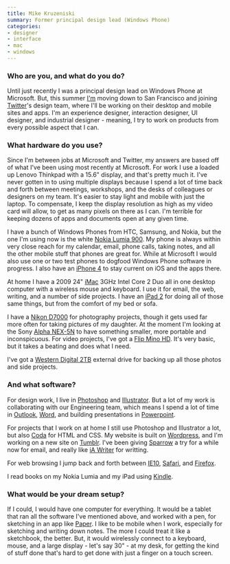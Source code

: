 ```yaml
---
title: Mike Kruzeniski
summary: Former principal design lead (Windows Phone)
categories:
- designer
- interface
- mac
- windows
---
```


### Who are you, and what do you do?

Until just recently I was a principal design lead on Windows Phone at Microsoft. But, this summer [I'm](http://kruzeniski.com/ "Mike's website.") moving down to San Francisco and joining [Twitter][]'s design team, where I'll be working on their desktop and mobile sites and apps. I'm an experience designer, interaction designer, UI designer, and industrial designer - meaning, I try to work on products from every possible aspect that I can.

### What hardware do you use?

Since I'm between jobs at Microsoft and Twitter, my answers are based off of what I've been using most recently at Microsoft. For work I use a loaded up Lenovo Thinkpad with a 15.6" display, and that's pretty much it. I've never gotten in to using multiple displays because I spend a lot of time back and forth between meetings, workshops, and the desks of colleagues or designers on my team. It's easier to stay light and mobile with just the laptop. To compensate, I keep the display resolution as high as my video card will allow, to get as many pixels on there as I can. I'm terrible for keeping dozens of apps and documents open at any given time. 

I have a bunch of Windows Phones from HTC, Samsung, and Nokia, but the one I'm using now is the white [Nokia Lumia 900][lumia-900]. My phone is always within very close reach for my calendar, email, phone calls, taking notes, and all the other mobile stuff that phones are great for. While at Microsoft I would also use one or two test phones to dogfood Windows Phone software in progress. I also have an [iPhone 4][iphone-4] to stay current on iOS and the apps there.  

At home I have a 2009 24" [iMac][] 3GHz Intel Core 2 Duo all in one desktop computer with a wireless mouse and keyboard. I use it for email, the web, writing, and a number of side projects. I have an [iPad 2][ipad-2] for doing all of those same things, but from the comfort of my bed or sofa. 

I have a [Nikon D7000][d7000] for photography projects, though it gets used far more often for taking pictures of my daughter. At the moment I'm looking at the Sony [Alpha NEX-5N][nex-5n] to have something smaller, more portable and inconspicuous. For video projects, I've got a [Flip Mino HD][minohd]. It's very basic, but it takes a beating and does what I need. 

I've got a [Western Digital 2TB][elements-desktop] external drive for backing up all those photos and side projects.

### And what software?

For design work, I live in [Photoshop][] and [Illustrator][]. But a lot of my work is collaborating with our Engineering team, which means I spend a lot of time in [Outlook][], [Word][], and building presentations in [Powerpoint][]. 

For projects that I work on at home I still use Photoshop and Illustrator a lot, but also [Coda][] for HTML and CSS. My website is built on [Wordpress][], and I'm working on a new site on [Tumblr][]. I've been giving [Sparrow][] a try for a while now for email, and really like [iA Writer][ia-writer] for writting.

For web browsing I jump back and forth between [IE10][internet-explorer], [Safari][], and [Firefox][].

I read books on my Nokia Lumia and my iPad using [Kindle][kindle-ios].

### What would be your dream setup?

If I could, I would have one computer for everything. It would be a tablet that ran all the software I've mentioned above, and worked with a pen, for sketching in an app like [Paper][paper-ios]. I like to be mobile when I work, especially for sketching and writing down notes. The more I could treat it like a sketchbook, the better. But, it would wirelessly connect to a keyboard, mouse, and a large display - let's say 30" - at my desk, for getting the kind of stuff done that's hard to get done with just a finger on a touch screen.

[d7000]: https://www.nikonusa.com/en/Nikon-Products/Product/dslr-cameras/25468/D7000.html "A 16.2 megapixel DSLR."
[elements-desktop]: https://www.wdc.com/en/products/products.aspx?id=260 "An external hard drive."
[imac]: https://www.apple.com/imac/ "An all-in-one computer."
[ipad-2]: https://www.apple.com/ipad/ "A tablet device."
[iphone-4]: https://en.wikipedia.org/wiki/IPhone_4 "A smartphone."
[lumia-900]: https://www.nokia.com/us-en/phones/phone/lumia900/ "A Windows Phone smartphone."
[minohd]: https://www.amazon.com/Flip-MinoHD-Video-Camera-Generation/dp/B0040702I4 "An HD video recorder."
[nex-5n]: https://www.amazon.com/Sony-NEX-5N-Compact-Interchangeable-Touchscreen/dp/B005IHAIMA "A 16.1 megapixel camera."
[coda]: https://panic.com/coda/ "A single-window HTML/web tool for the Mac."
[firefox]: https://www.mozilla.org/en-US/firefox/new/ "A cross-platform open-source web browser."
[ia-writer]: https://ia.net/writer/updates/ia-writer-for-mac "A full-screen writing tool for the Mac."
[illustrator]: https://www.adobe.com/products/illustrator.html "A vector graphics editor."
[internet-explorer]: https://en.wikipedia.org/wiki/Internet_Explorer "A PC web browser."
[kindle-ios]: https://itunes.apple.com/gb/app/kindle/id302584613 "An iPhone app for accessing Kindle content from Amazon."
[outlook]: https://products.office.com/en-us/outlook/email-and-calendar-software-microsoft-outlook "An email, calendar and contact software suite."
[paper-ios]: https://www.fiftythree.com/paper "A notebook/drawing app."
[photoshop]: https://www.adobe.com/products/photoshop.html "A bitmap image editor."
[powerpoint]: https://products.office.com/en-us/powerpoint "Presentation software."
[safari]: https://www.apple.com/safari/ "A fast web browser."
[sparrow]: http://www.gmail.com/intl/en/mail/help/sparrow.html "A mail client for the Mac with a funky UI."
[tumblr]: https://www.tumblr.com/ "An online personal publishing platform."
[twitter]: https://twitter.com/ "An online micro-blogging platform."
[word]: https://products.office.com/en-us/word "A document editor."
[wordpress]: https://wordpress.com/ "Weblog publishing software."
